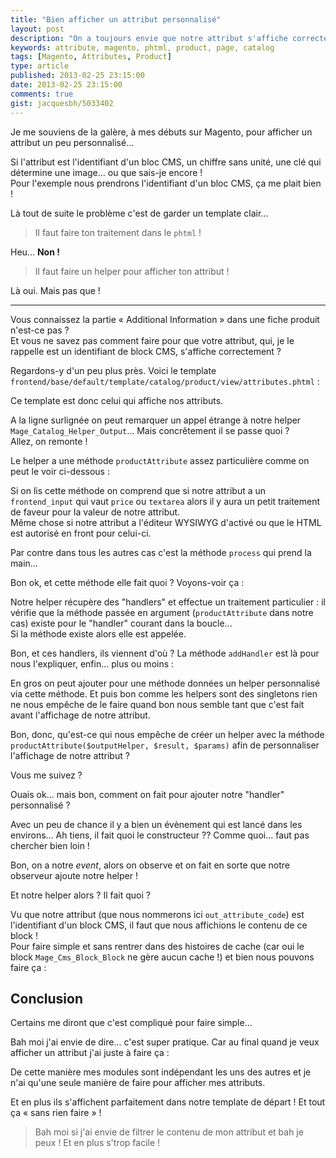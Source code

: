 ```yaml
---
title: "Bien afficher un attribut personnalisé"
layout: post
description: "On a toujours envie que notre attribut s'affiche correctement dans notre page produit ou notre catalogue sans créer de dépendances... Explication !"
keywords: attribute, magento, phtml, product, page, catalog
tags: [Magento, Attributes, Product]
type: article
published: 2013-02-25 23:15:00
date: 2013-02-25 23:15:00
comments: true
gist: jacquesbh/5033402
---
```


Je me souviens de la galère, à mes débuts sur Magento, pour afficher un attribut un peu personnalisé...

Si l'attribut est l'identifiant d'un bloc CMS, un chiffre sans unité, une clé qui détermine une image... ou que sais-je encore !  
Pour l'exemple nous prendrons l'identifiant d'un bloc CMS, ça me plait bien !

Là tout de suite le problème c'est de garder un template clair...

> Il faut faire ton traitement dans le `phtml` !

Heu... **Non !**

> Il faut faire un helper pour afficher ton attribut !

Là oui. Mais pas que !

<!-- more start -->

--------

Vous connaissez la partie « Additional Information » dans une fiche produit n'est-ce pas ?  
Et vous ne savez pas comment faire pour que votre attribut, qui, je le rappelle est un identifiant de block CMS, s'affiche correctement ?

Regardons-y d'un peu plus près. Voici le template `frontend/base/default/template/catalog/product/view/attributes.phtml` :

<script type="text/javascript">gist('{{page.gist}}', 'attributes.phtml', '15');</script>

Ce template est donc celui qui affiche nos attributs.

A la ligne surlignée on peut remarquer un appel étrange à notre helper `Mage_Catalog_Helper_Output`... Mais concrêtement il se passe quoi ?  
Allez, on remonte !

Le helper a une méthode `productAttribute` assez particulière comme on peut le voir ci-dessous :

<script type="text/javascript">gist('{{page.gist}}', 'Output_productAttribute.php', '17-38');</script>

Si on lis cette méthode on comprend que si notre attribut a un `frontend_input` qui vaut `price` ou `textarea` alors il y aura un petit traitement de faveur pour la valeur de notre attribut.  
Même chose si notre attribut a l'éditeur WYSIWYG d'activé ou que le HTML est autorisé en front pour celui-ci.

Par contre dans tous les autres cas c'est la méthode `process` qui prend la main...

Bon ok, et cette méthode elle fait quoi ? Voyons-voir ça :

<script type="text/javascript">gist('{{page.gist}}', 'Output_process.php', '17-22');</script>

Notre helper récupère des "handlers" et effectue un traitement particulier : il vérifie que la méthode passée en argument (`productAttribute` dans notre cas) existe pour le "handler" courant dans la boucle...  
Si la méthode existe alors elle est appelée.

Bon, et ces handlers, ils viennent d'où ? La méthode `addHandler` est là pour nous l'expliquer, enfin... plus ou moins :

<script type="text/javascript">gist('{{page.gist}}', 'Output_addHandler.php', '16-26');</script>

En gros on peut ajouter pour une méthode données un helper personnalisé via cette méthode. Et puis bon comme les helpers sont des singletons rien ne nous empêche de le faire quand bon nous semble tant que c'est fait avant l'affichage de notre attribut.

Bon, donc, qu'est-ce qui nous empêche de créer un helper avec la méthode `productAttribute($outputHelper, $result, $params)` afin de personnaliser l'affichage de notre attribut ?

Vous me suivez ?

Ouais ok... mais bon, comment on fait pour ajouter notre "handler" personnalisé ?

Avec un peu de chance il y a bien un évènement qui est lancé dans les environs... Ah tiens, il fait quoi le constructeur ?? Comme quoi... faut pas chercher bien loin !

<script type="text/javascript">gist('{{page.gist}}', 'Output_construct.php', '12');</script>

Bon, on a notre _event_, alors on observe et on fait en sorte que notre observeur ajoute notre helper !

<script type="text/javascript">gist('{{page.gist}}', 'Observer.php', '14');</script>

Et notre helper alors ? Il fait quoi ?

Vu que notre attribut (que nous nommerons ici `out_attribute_code`) est l'identifiant d'un block CMS, il faut que nous affichions le contenu de ce block !  
Pour faire simple et sans rentrer dans des histoires de cache (car oui le block `Mage_Cms_Block_Block` ne gère aucun cache !) et bien nous pouvons faire ça :

<script type="text/javascript">gist('{{page.gist}}', 'Helper.php', '16-43');</script>

## Conclusion

Certains me diront que c'est compliqué pour faire simple...

Bah moi j'ai envie de dire... c'est super pratique. Car au final quand je veux afficher un attribut j'ai juste à faire ça :

<script type="text/javascript">gist('{{page.gist}}', 'call.php');</script>

De cette manière mes modules sont indépendant les uns des autres et je n'ai qu'une seule manière de faire pour afficher mes attributs.

Et en plus ils s'affichent parfaitement dans notre template de départ ! Et tout ça « sans rien faire » !

> Bah moi si j'ai envie de filtrer le contenu de mon attribut et bah je peux ! Et en plus s'trop facile !


<!-- more end -->


